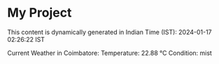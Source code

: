 # My Project

This content is dynamically generated in Indian Time (IST): 2024-01-17 02:26:22 IST


Current Weather in Coimbatore:
Temperature: 22.88 °C
Condition: mist
